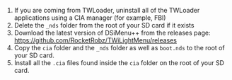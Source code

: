 1) If you are coming from TWLoader, uninstall all of the TWLoader applications using a CIA manager (for example, FBI)
2) Delete the `_nds` folder from the root of your SD card if it exists
3) Download the latest version of DSiMenu++ from the releases page: <https://github.com/RocketRobz/TWiLightMenu/releases>
4) Copy the `cia` folder and the `_nds` folder as well as `boot.nds` to the root of your SD card.
5) Install all the `.cia` files found inside the `cia` folder on the root of your SD card.
